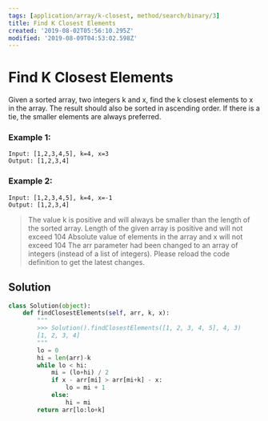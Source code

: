 ```yaml
---
tags: [application/array/k-closest, method/search/binary/3]
title: Find K Closest Elements
created: '2019-08-02T05:56:10.295Z'
modified: '2019-08-09T04:53:02.598Z'
---
```


# Find K Closest Elements

Given a sorted array, two integers k and x, find the k closest elements to x in the array. The result should also be sorted in ascending order. If there is a tie, the smaller elements are always preferred.

### Example 1:

```
Input: [1,2,3,4,5], k=4, x=3
Output: [1,2,3,4]
```

### Example 2:

```
Input: [1,2,3,4,5], k=4, x=-1
Output: [1,2,3,4]
```

> The value k is positive and will always be smaller than the length of the sorted array.
> Length of the given array is positive and will not exceed 104
> Absolute value of elements in the array and x will not exceed 104
> The arr parameter had been changed to an array of integers (instead of a list of integers). Please reload the code definition to get the latest changes.


## Solution

```python
class Solution(object):
    def findClosestElements(self, arr, k, x):
        """
        >>> Solution().findClosestElements([1, 2, 3, 4, 5], 4, 3)
        [1, 2, 3, 4]
        """
        lo = 0
        hi = len(arr)-k
        while lo < hi:
            mi = (lo+hi) / 2
            if x - arr[mi] > arr[mi+k] - x:
                lo = mi + 1
            else:
                hi = mi
        return arr[lo:lo+k]
```

